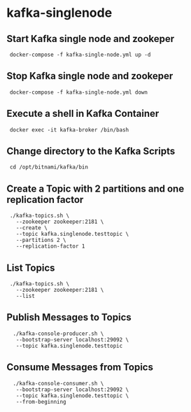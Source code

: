 # kafka-singlenode
## Start Kafka single node and zookeper
```
 docker-compose -f kafka-single-node.yml up -d
```
## Stop Kafka single node and zookeper
```
 docker-compose -f kafka-single-node.yml down
```
## Execute a shell in Kafka Container
```
 docker exec -it kafka-broker /bin/bash
```
## Change directory to the Kafka Scripts
```
 cd /opt/bitnami/kafka/bin
```
## Create a Topic with 2 partitions and one replication factor
```
 ./kafka-topics.sh \
   --zookeeper zookeeper:2181 \
   --create \
   --topic kafka.singlenode.testtopic \
   --partitions 2 \
   --replication-factor 1
```
## List Topics
```
 ./kafka-topics.sh \
   --zookeeper zookeeper:2181 \
   --list
```
## Publish Messages to Topics
```
  ./kafka-console-producer.sh \
   --bootstrap-server localhost:29092 \
   --topic kafka.singlenode.testtopic
```
## Consume Messages from Topics
```
  ./kafka-console-consumer.sh \
   --bootstrap-server localhost:29092 \
   --topic kafka.singlenode.testtopic \
   --from-beginning
```
